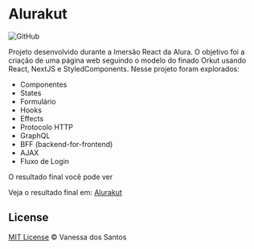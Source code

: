# Alurakut
![GitHub](https://img.shields.io/github/license/vanisantos/alurakut)

Projeto desenvolvido durante a Imersão React da Alura. 
O objetivo foi a criação de uma página web seguindo o modelo do finado Orkut usando React, NextJS e StyledComponents.
Nesse projeto foram explorados:
  - Componentes
  - States
  - Formulário
  - Hooks
  - Effects
  - Protocolo HTTP
  - GraphQL
  - BFF (backend-for-frontend)
  - AJAX
  - Fluxo de Login

O resultado final você pode ver 

Veja o resultado final em: [Alurakut](alurakut-vanisantos.vercel.app)

## License

[MIT License](https://github.com/vanisantos/alurakut/blob/main/LICENSE) © Vanessa dos Santos